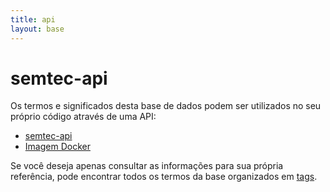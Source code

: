 ```yaml
---
title: api 
layout: base
---
```


# semtec-api

Os termos e significados desta base de dados
podem ser utilizados no seu próprio código através de uma API:

* [semtec-api](https://github.com/jultty/semtec-api)
* [Imagem Docker](https://hub.docker.com/r/jultty/semtec-api/tags)

Se você deseja apenas consultar as informações para sua própria
referência, pode encontrar todos os termos da base organizados em [tags](tags).
